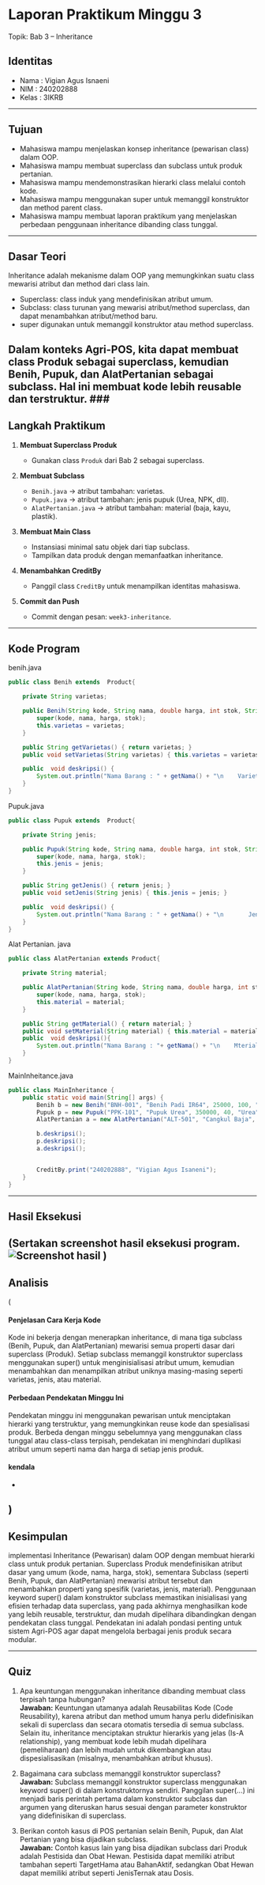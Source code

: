 # Laporan Praktikum Minggu 3
Topik: Bab 3 – Inheritance

## Identitas
- Nama  : Vigian Agus Isnaeni
- NIM   : 240202888
- Kelas : 3IKRB

---

## Tujuan

  - Mahasiswa mampu menjelaskan konsep inheritance (pewarisan class) dalam OOP. 
  - Mahasiswa mampu membuat superclass dan subclass untuk produk pertanian. 
  - Mahasiswa mampu mendemonstrasikan hierarki class melalui contoh kode. 
  - Mahasiswa mampu menggunakan super untuk memanggil konstruktor dan method parent class. 
  - Mahasiswa mampu membuat laporan praktikum yang menjelaskan perbedaan penggunaan inheritance dibanding class tunggal.

---

## Dasar Teori
Inheritance adalah mekanisme dalam OOP yang memungkinkan suatu class mewarisi atribut dan method dari class lain.
   - Superclass: class induk yang mendefinisikan atribut umum. 
   - Subclass: class turunan yang mewarisi atribut/method superclass, dan dapat menambahkan atribut/method baru. 
   - super digunakan untuk memanggil konstruktor atau method superclass. 

Dalam konteks Agri-POS, kita dapat membuat class Produk sebagai superclass, kemudian Benih, Pupuk, dan AlatPertanian sebagai subclass. Hal ini membuat kode lebih reusable dan terstruktur. ###
---

## Langkah Praktikum
1. **Membuat Superclass Produk**
    - Gunakan class `Produk` dari Bab 2 sebagai superclass.

2. **Membuat Subclass**
    - `Benih.java` → atribut tambahan: varietas.
    - `Pupuk.java` → atribut tambahan: jenis pupuk (Urea, NPK, dll).
    - `AlatPertanian.java` → atribut tambahan: material (baja, kayu, plastik).

3. **Membuat Main Class**
    - Instansiasi minimal satu objek dari tiap subclass.
    - Tampilkan data produk dengan memanfaatkan inheritance.

4. **Menambahkan CreditBy**
    - Panggil class `CreditBy` untuk menampilkan identitas mahasiswa.

5. **Commit dan Push**
    - Commit dengan pesan: `week3-inheritance`.
---

## Kode Program
benih.java 
```java
public class Benih extends  Product{

    private String varietas;

    public Benih(String kode, String nama, double harga, int stok, String varietas) {
        super(kode, nama, harga, stok);
        this.varietas = varietas;
    }

    public String getVarietas() { return varietas; }
    public void setVarietas(String varietas) { this.varietas = varietas; }

    public  void deskripsi() {
        System.out.println("Nama Barang : " + getNama() + "\n    Varietas benih : " + getVarietas() + "\n      harga Benih/bungkus :" + getHarga() +"\n");
    }
}
```
Pupuk.java

```java
public class Pupuk extends  Product{

    private String jenis;

    public Pupuk(String kode, String nama, double harga, int stok, String jenis) {
        super(kode, nama, harga, stok);
        this.jenis = jenis;
    }

    public String getJenis() { return jenis; }
    public void setJenis(String jenis) { this.jenis = jenis; }

    public  void deskripsi() {
        System.out.println("Nama Barang : " + getNama() + "\n       Jenis Pupuk : " + getJenis() + "\n      harga pupuk/20kg :" + getHarga() +"\n");
    }
}

```
Alat Pertanian. java 

```java
public class AlatPertanian extends Product{

    private String material;

    public AlatPertanian(String kode, String nama, double harga, int stok, String material) {
        super(kode, nama, harga, stok);
        this.material = material;
    }

    public String getMaterial() { return material; }
    public void setMaterial(String material) { this.material = material; }
    public  void deskripsi(){
        System.out.println("Nama Barang : "+ getNama() + "\n    Mterial yang dipakai : " + getMaterial() + "\n      harga barang :" +  getHarga() +"\n");
    }
}

```
MainInheitance.java
```java
public class MainInheritance {
    public static void main(String[] args) {
        Benih b = new Benih("BNH-001", "Benih Padi IR64", 25000, 100, "IR64");
        Pupuk p = new Pupuk("PPK-101", "Pupuk Urea", 350000, 40, "Urea");
        AlatPertanian a = new AlatPertanian("ALT-501", "Cangkul Baja", 90000, 15, "Baja");

        b.deskripsi();
        p.deskripsi();
        a.deskripsi();


        CreditBy.print("240202888", "Vigian Agus Isaneni");
    }
}
```
---

## Hasil Eksekusi
(Sertakan screenshot hasil eksekusi program.  
![Screenshot hasil](screenshots/Inheriatence.png)
)
---

## Analisis
(
#### Penjelasan Cara Kerja Kode ####

Kode ini bekerja dengan menerapkan inheritance, di mana tiga subclass (Benih, Pupuk, dan AlatPertanian) mewarisi semua properti dasar dari superclass (Produk). Setiap subclass memanggil konstruktor superclass menggunakan super() untuk menginisialisasi atribut umum, kemudian menambahkan dan menampilkan atribut uniknya masing-masing seperti varietas, jenis, atau material.

#### Perbedaan Pendekatan Minggu Ini ####

Pendekatan minggu ini menggunakan pewarisan untuk menciptakan hierarki yang terstruktur, yang memungkinkan reuse kode dan spesialisasi produk. Berbeda dengan minggu sebelumnya yang menggunakan class tunggal atau class-class terpisah, pendekatan ini menghindari duplikasi atribut umum seperti nama dan harga di setiap jenis produk.

#### kendala ####
-
)
---

## Kesimpulan ##
implementasi Inheritance (Pewarisan) dalam OOP dengan membuat hierarki class untuk produk pertanian. Superclass Produk mendefinisikan atribut dasar yang umum (kode, nama, harga, stok), sementara Subclass (seperti Benih, Pupuk, dan AlatPertanian) mewarisi atribut tersebut dan menambahkan properti yang spesifik (varietas, jenis, material). Penggunaan keyword super() dalam konstruktor subclass memastikan inisialisasi yang efisien terhadap data superclass, yang pada akhirnya menghasilkan kode yang lebih reusable, terstruktur, dan mudah dipelihara dibandingkan dengan pendekatan class tunggal. Pendekatan ini adalah pondasi penting untuk sistem Agri-POS agar dapat mengelola berbagai jenis produk secara modular.

---

## Quiz
1. Apa keuntungan menggunakan inheritance dibanding membuat class terpisah tanpa hubungan?  
   **Jawaban:** Keuntungan utamanya adalah Reusabilitas Kode (Code Reusability), karena atribut dan method umum hanya perlu didefinisikan sekali di superclass dan secara otomatis tersedia di semua subclass. Selain itu, inheritance menciptakan struktur hierarkis yang jelas (Is-A relationship), yang membuat kode lebih mudah dipelihara (pemeliharaan) dan lebih mudah untuk dikembangkan atau dispesialisasikan (misalnya, menambahkan atribut khusus).

2. Bagaimana cara subclass memanggil konstruktor superclass?  
   **Jawaban:** Subclass memanggil konstruktor superclass menggunakan keyword super() di dalam konstruktornya sendiri. Panggilan super(...) ini menjadi baris perintah pertama dalam konstruktor subclass dan argumen yang diteruskan harus sesuai dengan parameter konstruktor yang didefinisikan di superclass.

3. Berikan contoh kasus di POS pertanian selain Benih, Pupuk, dan Alat Pertanian yang bisa dijadikan subclass.  
   **Jawaban:**  Contoh kasus lain yang bisa dijadikan subclass dari Produk adalah Pestisida dan Obat Hewan. Pestisida dapat memiliki atribut tambahan seperti TargetHama atau BahanAktif, sedangkan Obat Hewan dapat memiliki atribut seperti JenisTernak atau Dosis.

